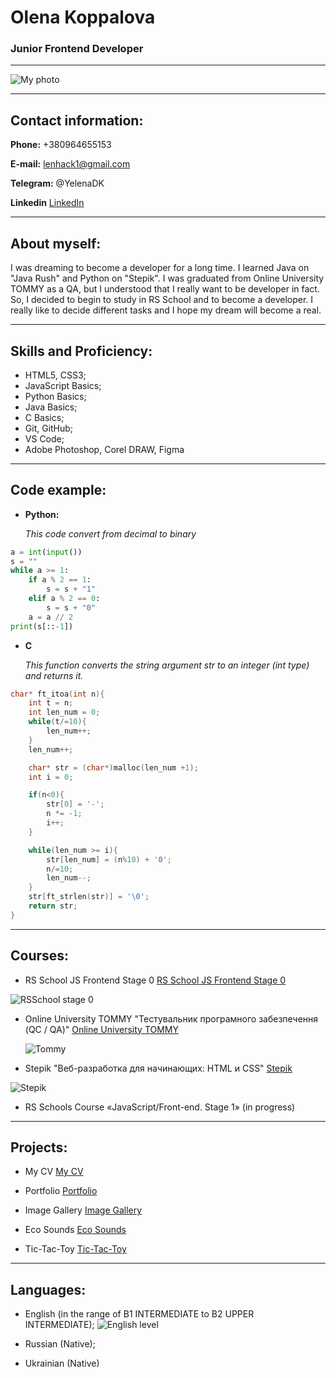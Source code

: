 # Olena Koppalova

### Junior Frontend Developer

---

![My photo](images/myPhoto.jpg)

---

## Contact information:

**Phone:** +380964655153

**E-mail:** lenhack1@gmail.com

**Telegram:** @YelenaDK

**Linkedin** [LinkedIn](http://linkedin.com/in/елена-коппалова-8538a91b6)

---

## About myself:

I was dreaming to become a developer for a long time. I learned Java on "Java Rush" and Python on "Stepik". I was graduated from Online University TOMMY as a QA, but I understood that I really want to be developer in fact. So, I decided to begin to study in RS School and to become a developer. I really like to decide different tasks and I hope my dream will become a real.

---

## Skills and Proficiency:

- HTML5, CSS3;
- JavaScript Basics;
- Python Basics;
- Java Basics;
- C Basics;
- Git, GitHub;
- VS Code;
- Adobe Photoshop, Corel DRAW, Figma

---

## Code example:

- **Python:**

  _This code convert from decimal to binary_

```Python
a = int(input())
s = ""
while a >= 1:
    if a % 2 == 1:
        s = s + "1"
    elif a % 2 == 0:
        s = s + "0"
    a = a // 2
print(s[::-1])
```

- **C**

  _This function converts the string argument str to an integer (int type) and returns it._

```C
char* ft_itoa(int n){
    int t = n;
    int len_num = 0;
    while(t/=10){
        len_num++;
    }
    len_num++;

    char* str = (char*)malloc(len_num +1);
    int i = 0;

    if(n<0){
        str[0] = '-';
        n *= -1;
        i++;
    }

    while(len_num >= i){
        str[len_num] = (n%10) + '0';
        n/=10;
        len_num--;
    }
    str[ft_strlen(str)] = '\0';
    return str;
}
```

---

## Courses:

- RS School JS Frontend Stage 0 [RS School JS Frontend Stage 0](https://rs.school/)

![RSSchool stage 0](images/Stage-0-Diploma.jpg)

- Online University TOMMY "Тестувальник програмного
  забезпечення (QC / QA)" [Online University TOMMY](https://www.tommyuniver.com)

  ![Tommy](images/Tommy.jpg)

- Stepik "Веб-разработка для начинающих: HTML и CSS" [Stepik](https://stepik.org/course/38218/syllabus)

![Stepik](images/Stepik.jpg)

- RS Schools Course «JavaScript/Front-end. Stage 1» (in progress)

---

## Projects:

- My CV [My CV](https://koppalova-olena-cv.netlify.app/)

- Portfolio [Portfolio](https://portfolio-part3-lenhack.netlify.app/)

- Image Gallery [Image Gallery](https://image-gallery-lenhack.netlify.app/)

- Eco Sounds [Eco Sounds](https://eco-sounds-lenhack.netlify.app)

- Tic-Tac-Toy [Tic-Tac-Toy](https://tic-tac-toe-lenhack.netlify.app/)

---

## Languages:

- English (in the range of B1 INTERMEDIATE to B2 UPPER INTERMEDIATE);
  ![English level](images/My-level-of-English.PNG)

- Russian (Native);
- Ukrainian (Native)
